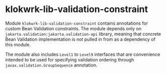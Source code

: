 # klokwrk-lib-validation-constraint

Module `klokwrk-lib-validation-constraint` contains annotations for custom Bean Validation constraints. The module depends only on `jakarta.validation:jakarta.validation-api` library, meaning that
concrete Bean Validation implementation is not pulled in from as a dependency of this module.

The module also includes `Level1` to `Level9` interfaces that are convenience intended to be used for specifying validation ordering through `javax.validation.GroupSequence` annotation.
